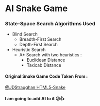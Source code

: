 # AI Snake Game
### State-Space Search Algorithms Used
- Blind Search
  - Breadth-First Search
  - Depth-First Search
- Heuristic Search
  - A* Search with two heuristics :
    - Euclidean Distance
    - Taxicab Distance


#### Original Snake Game Code Taken From :
[@JDStraughan HTML5-Snake](https://github.com/JDStraughan/html5-snake)
#### I am going to add AI to it :stuck_out_tongue_winking_eye::+1:
